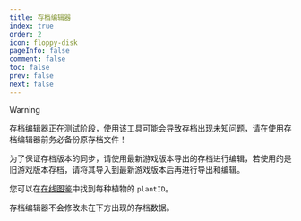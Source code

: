 ```yaml
---
title: 存档编辑器
index: true
order: 2
icon: floppy-disk
pageInfo: false
comment: false
toc: false
prev: false
next: false
---
```


<script setup>
    import Editor from '@source/components/save-editor/App.vue';
    import { provide } from 'vue';
    import { onMounted } from 'vue';
    provide("i18nLanguage",'zh');

    onMounted(() => {
        (window.adsbygoogle = window.adsbygoogle || []).push({});
    })
</script>

> [!warning]
> 存档编辑器正在测试阶段，使用该工具可能会导致存档出现未知问题，请在使用存档编辑器前务必备份原存档文件！
>
> 为了保证存档版本的同步，请使用最新游戏版本导出的存档进行编辑，若使用的是旧游戏版本存档，请将其导入到最新游戏版本后再进行导出和编辑。
>
> 您可以在[在线图鉴](../almanac/)中找到每种植物的 `plantID`。
>
> 存档编辑器不会修改未在下方出现的存档数据。

<ins class="adsbygoogle"
     style="display:block"
     data-ad-client="ca-pub-7637695321442015"
     data-ad-slot="7113006248"
     data-ad-format="auto"
     data-full-width-responsive="true">
</ins>

<Editor />
